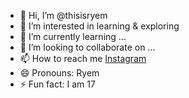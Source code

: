 - 👋 Hi, I’m @thisisryem
- 👀 I’m interested in learning & exploring 
- 🌱 I’m currently learning ...
- 💞️ I’m looking to collaborate on ...
- 📫 How to reach me [Instagram](https://instagram.com/thisisryem)
- 😄 Pronouns: Ryem
- ⚡ Fun fact: I am 17

<!---
thisisryem/thisisryem is a ✨ special ✨ repository because its `README.md` (this file) appears on your GitHub profile.
You can click the Preview link to take a look at your changes.
--->
